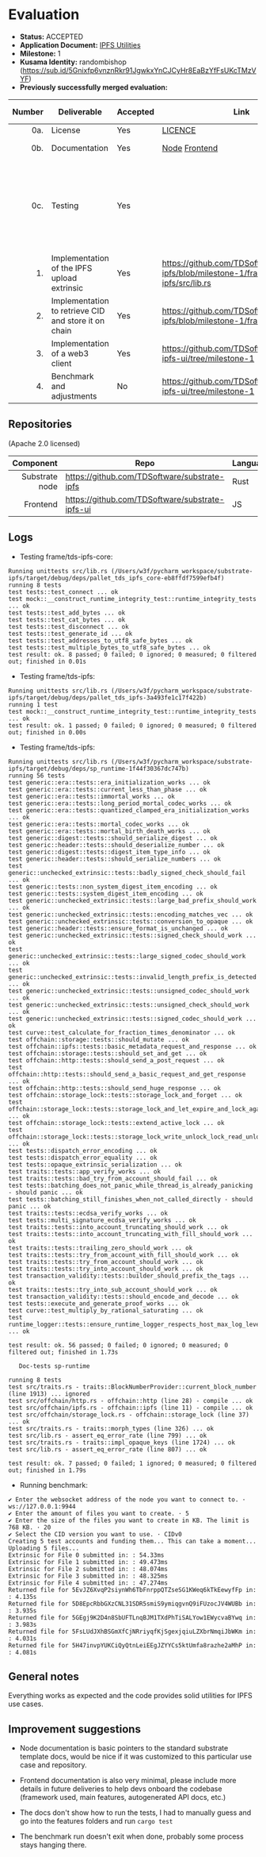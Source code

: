 # Evaluation

- **Status:** ACCEPTED
- **Application Document:** [IPFS Utilities](https://github.com/w3f/Grants-Program/blob/master/applications/ipfs_utilities.md)
- **Milestone:** 1
- **Kusama Identity:** randombishop (https://sub.id/5Gnixfp6vnznRkr91JgwkxYnCJCyHr8EaBzYfFsUKcTMzVYF)
- **Previously successfully merged evaluation:**

| Number | Deliverable                                          | Accepted | Link                                                                                                                                                                   | Evaluation Notes                                                                                                   |
| -----: | ---------------------------------------------------- | -------- | ---------------------------------------------------------------------------------------------------------------------------------------------------------------------- | ------------------------------------------------------------------------------------------------------------------ |
|    0a. | License                                              | Yes      | [LICENCE](https://github.com/TDSoftware/substrate-ipfs/blob/milestone-1/LICENSE-APACHE2)                                                                               | Apache 2.0                                                                                                         |
|    0b. | Documentation                                        | Yes      | [Node](https://github.com/TDSoftware/substrate-ipfs/blob/milestone-1/README.md) [Frontend](https://github.com/TDSoftware/substrate-ipfs-ui/blob/milestone-1/README.md) | Very minimal documentation                                                                                         |
|    0c. | Testing                                              | Yes      |                                                                                                                                                                        | The provided links don't indicate how to run the tests but managed to run the tests on substrate pallets and libs. |
|     1. | Implementation of the IPFS upload extrinsic          | Yes      | https://github.com/TDSoftware/substrate-ipfs/blob/milestone-1/frame/tds-ipfs/src/lib.rs                                                                                | OK                                                                                                                 |
|     2. | Implementation to retrieve CID and store it on chain | Yes      | https://github.com/TDSoftware/substrate-ipfs/blob/milestone-1/frame/tds-ipfs/                                                                                          | OK                                                                                                                 |
|     3. | Implementation of a web3 client                      | Yes      | https://github.com/TDSoftware/substrate-ipfs-ui/tree/milestone-1                                                                                                       | OK                                                                                                                 |
|     4. | Benchmark and adjustments                            | No       | https://github.com/TDSoftware/substrate-ipfs-ui/tree/milestone-1                                                                                                       | OK                                                                                                                 |

## Repositories

(Apache 2.0 licensed)

|      Component | Repo                                            | Language |
| -------------: | ----------------------------------------------- | -------- |
| Substrate node | https://github.com/TDSoftware/substrate-ipfs    | Rust     |
|       Frontend | https://github.com/TDSoftware/substrate-ipfs-ui | JS       |

## Logs

- Testing frame/tds-ipfs-core:

```
Running unittests src/lib.rs (/Users/w3f/pycharm_workspace/substrate-ipfs/target/debug/deps/pallet_tds_ipfs_core-eb8ffdf7599efb4f)
running 8 tests
test tests::test_connect ... ok
test mock::__construct_runtime_integrity_test::runtime_integrity_tests ... ok
test tests::test_add_bytes ... ok
test tests::test_cat_bytes ... ok
test tests::test_disconnect ... ok
test tests::test_generate_id ... ok
test tests::test_addresses_to_utf8_safe_bytes ... ok
test tests::test_multiple_bytes_to_utf8_safe_bytes ... ok
test result: ok. 8 passed; 0 failed; 0 ignored; 0 measured; 0 filtered out; finished in 0.01s
```

- Testing frame/tds-ipfs:

```
Running unittests src/lib.rs (/Users/w3f/pycharm_workspace/substrate-ipfs/target/debug/deps/pallet_tds_ipfs-3a493fe1c17f422b)
running 1 test
test mock::__construct_runtime_integrity_test::runtime_integrity_tests ... ok
test result: ok. 1 passed; 0 failed; 0 ignored; 0 measured; 0 filtered out; finished in 0.00s
```

- Testing frame/tds-ipfs:

```
Running unittests src/lib.rs (/Users/w3f/pycharm_workspace/substrate-ipfs/target/debug/deps/sp_runtime-1f44f30367dc747b)
running 56 tests
test generic::era::tests::era_initialization_works ... ok
test generic::era::tests::current_less_than_phase ... ok
test generic::era::tests::immortal_works ... ok
test generic::era::tests::long_period_mortal_codec_works ... ok
test generic::era::tests::quantized_clamped_era_initialization_works ... ok
test generic::era::tests::mortal_codec_works ... ok
test generic::era::tests::mortal_birth_death_works ... ok
test generic::digest::tests::should_serialize_digest ... ok
test generic::header::tests::should_deserialize_number ... ok
test generic::digest::tests::digest_item_type_info ... ok
test generic::header::tests::should_serialize_numbers ... ok
test generic::unchecked_extrinsic::tests::badly_signed_check_should_fail ... ok
test generic::tests::non_system_digest_item_encoding ... ok
test generic::tests::system_digest_item_encoding ... ok
test generic::unchecked_extrinsic::tests::large_bad_prefix_should_work ... ok
test generic::unchecked_extrinsic::tests::encoding_matches_vec ... ok
test generic::unchecked_extrinsic::tests::conversion_to_opaque ... ok
test generic::header::tests::ensure_format_is_unchanged ... ok
test generic::unchecked_extrinsic::tests::signed_check_should_work ... ok
test generic::unchecked_extrinsic::tests::large_signed_codec_should_work ... ok
test generic::unchecked_extrinsic::tests::invalid_length_prefix_is_detected ... ok
test generic::unchecked_extrinsic::tests::unsigned_codec_should_work ... ok
test generic::unchecked_extrinsic::tests::unsigned_check_should_work ... ok
test generic::unchecked_extrinsic::tests::signed_codec_should_work ... ok
test curve::test_calculate_for_fraction_times_denominator ... ok
test offchain::storage::tests::should_mutate ... ok
test offchain::ipfs::tests::basic_metadata_request_and_response ... ok
test offchain::storage::tests::should_set_and_get ... ok
test offchain::http::tests::should_send_a_post_request ... ok
test offchain::http::tests::should_send_a_basic_request_and_get_response ... ok
test offchain::http::tests::should_send_huge_response ... ok
test offchain::storage_lock::tests::storage_lock_and_forget ... ok
test offchain::storage_lock::tests::storage_lock_and_let_expire_and_lock_again ... ok
test offchain::storage_lock::tests::extend_active_lock ... ok
test offchain::storage_lock::tests::storage_lock_write_unlock_lock_read_unlock ... ok
test tests::dispatch_error_encoding ... ok
test tests::dispatch_error_equality ... ok
test tests::opaque_extrinsic_serialization ... ok
test traits::tests::app_verify_works ... ok
test traits::tests::bad_try_from_account_should_fail ... ok
test tests::batching_does_not_panic_while_thread_is_already_panicking - should panic ... ok
test tests::batching_still_finishes_when_not_called_directly - should panic ... ok
test traits::tests::ecdsa_verify_works ... ok
test tests::multi_signature_ecdsa_verify_works ... ok
test traits::tests::into_account_truncating_should_work ... ok
test traits::tests::into_account_truncating_with_fill_should_work ... ok
test traits::tests::trailing_zero_should_work ... ok
test traits::tests::try_from_account_with_fill_should_work ... ok
test traits::tests::try_from_account_should_work ... ok
test traits::tests::try_into_account_should_work ... ok
test transaction_validity::tests::builder_should_prefix_the_tags ... ok
test traits::tests::try_into_sub_account_should_work ... ok
test transaction_validity::tests::should_encode_and_decode ... ok
test tests::execute_and_generate_proof_works ... ok
test curve::test_multiply_by_rational_saturating ... ok
test runtime_logger::tests::ensure_runtime_logger_respects_host_max_log_level ... ok

test result: ok. 56 passed; 0 failed; 0 ignored; 0 measured; 0 filtered out; finished in 1.73s

   Doc-tests sp-runtime

running 8 tests
test src/traits.rs - traits::BlockNumberProvider::current_block_number (line 1913) ... ignored
test src/offchain/http.rs - offchain::http (line 28) - compile ... ok
test src/offchain/ipfs.rs - offchain::ipfs (line 11) - compile ... ok
test src/offchain/storage_lock.rs - offchain::storage_lock (line 37) ... ok
test src/traits.rs - traits::morph_types (line 326) ... ok
test src/lib.rs - assert_eq_error_rate (line 799) ... ok
test src/traits.rs - traits::impl_opaque_keys (line 1724) ... ok
test src/lib.rs - assert_eq_error_rate (line 807) ... ok

test result: ok. 7 passed; 0 failed; 1 ignored; 0 measured; 0 filtered out; finished in 1.79s
```

- Running benchmark:

```
✔ Enter the websocket address of the node you want to connect to. · ws://127.0.0.1:9944
✔ Enter the amount of files you want to create. · 5
✔ Enter the size of the files you want to create in KB. The limit is 768 KB. · 20
✔ Select the CID version you want to use. · CIDv0
Creating 5 test accounts and funding them... This can take a moment...
Uploading 5 files...
Extrinsic for File 0 submitted in: : 54.33ms
Extrinsic for File 1 submitted in: : 49.473ms
Extrinsic for File 2 submitted in: : 48.074ms
Extrinsic for File 3 submitted in: : 48.325ms
Extrinsic for File 4 submitted in: : 47.274ms
Returned file for 5EvJZ6XvqP2siynWh6TbFnrppQTZseSG1KWeq6kTkEewyfFp in: : 4.135s
Returned file for 5D8EpcRbbGXzCNL31SDR5smiS9ymiqgvnQ9iFUzocJV4WUBb in: : 3.935s
Returned file for 5GEgj9K2D4n8SbUFTLnqBJM1TXdPhTiSALYow1EWycvaBYwq in: : 3.983s
Returned file for 5FsLUdJXhBSGmXfCjNRriyqfKjSgexjqiuLZXbrNmqiJbWKm in: : 4.031s
Returned file for 5H47invpYUKCiQyQtnLeiEEgJZYYCs5ktUmfa8razhe2aMhP in: : 4.081s
```

## General notes

Everything works as expected and the code provides solid utilities for IPFS use cases.

## Improvement suggestions

- Node documentation is basic pointers to the standard substrate template docs, would be nice if it was customized to this particular use case and repository.

- Frontend documentation is also very minimal, please include more details in future deliveries to help devs onboard the codebase (framework used, main features, autogenerated API docs, etc.)

- The docs don't show how to run the tests, I had to manually guess and go into the features folders and run `cargo test`

- The benchmark run doesn't exit when done, probably some process stays hanging there.
